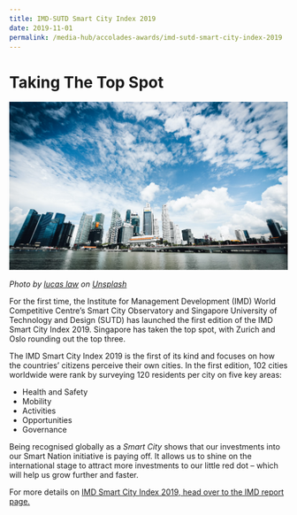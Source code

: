 ```yaml
---
title: IMD-SUTD Smart City Index 2019
date: 2019-11-01
permalink: /media-hub/accolades-awards/imd-sutd-smart-city-index-2019
---
```

# Taking The Top Spot 
![Singapore Skyline of the business district](/images/media-hub/accolades-&-awards/singapore-skyline.jpeg) 

*Photo by <a href="https://unsplash.com/@lucaslaw?utmsource=unsplash&utmmedium=referral&utmcontent=creditCopyText">lucas law</a> on <a href="https://unsplash.com/s/photos/singapore-skyscraper?utmsource=unsplash&utmmedium=referral&utmcontent=creditCopyText">Unsplash</a>*
 
For the first time, the Institute for Management Development (IMD) World Competitive Centre’s Smart City Observatory and Singapore University of Technology and Design (SUTD) has launched the first edition of the IMD Smart City Index 2019. Singapore has taken the top spot, with Zurich and Oslo rounding out the top three. 

The IMD Smart City Index 2019 is the first of its kind and focuses on how the countries’ citizens perceive their own cities. In the first edition, 102 cities worldwide were rank by surveying 120 residents per city on five key areas:
* Health and Safety
* Mobility
* Activities
* Opportunities 
* Governance 

Being recognised globally as a *Smart City* shows that our investments into our Smart Nation initiative is paying off. It allows us to shine on the international stage to attract more investments to our little red dot – which will help us grow further and faster.  

For more details on [IMD Smart City Index 2019, head over to the IMD report page.](https://www.imd.org/research-knowledge/reports/imd-smart-city-index-2019/)

